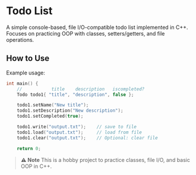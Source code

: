 # Todo List

A simple console-based, file I/O-compatible todo list implemented in C++.
Focuses on practicing OOP with classes, setters/getters, and file operations.

## How to Use

Example usage:

```cpp
int main() {
    //           title    description   iscompleted?
    Todo todo1{ "title", "description", false };

    todo1.setName("New title");
    todo1.setDescription("New description");
    todo1.setCompleted(true);

    todo1.write("output.txt");    // save to file
    todo1.load("output.txt");     // load from file
    todo1.clear("output.txt");    // Optional: clear file

    return 0;
```

> **:warning: Note**
> This is a hobby project to practice classes, file I/O, and basic OOP in C++.
